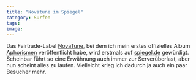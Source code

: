 ```yaml
---
title: "Novatune im Spiegel"
category: Surfen
tags: 
image: 
---
```


Das Fairtrade-Label [NovaTune](http://www.novatune.de), bei dem ich mein erstes offizielles Album [Aphorismen](/downloads) veröffentlicht habe, wird erstmals auf [spiegel.de](http://www.spiegel.de/netzwelt/netzkultur/0,1518,380198,00.html) gewürdigt. Scheinbar führt so eine Erwähnung auch immer zur Serverüberlast, aber nun scheint alles zu laufen. Vielleicht krieg ich dadurch ja auch ein paar Besucher mehr.